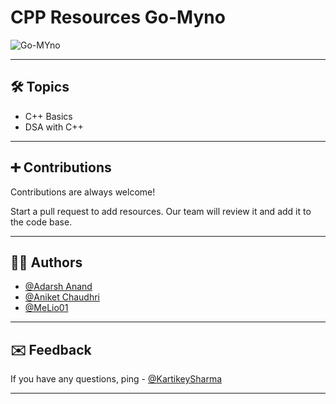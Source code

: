 # CPP Resources Go-Myno

![Go-MYno](https://avatars.githubusercontent.com/u/90472883?s=200&v=4)

---

## 🛠 Topics

- C++ Basics
- DSA with C++

---

## ➕ Contributions

Contributions are always welcome!

Start a pull request to add resources. Our team will review it and add it to the code base.

---

## 👩‍💻 Authors

- [@Adarsh Anand](https://www.github.com/AdarshAnand67)
- [@Aniket Chaudhri](https://www.github.com/AniketChaudhri)
- [@MeLio01](https://github.com/MeLio01)

---

## ✉️ Feedback

If you have any questions, ping - [@KartikeySharma](https://github.com/KartikeySharma)

---
